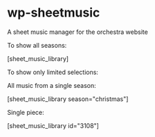 # wp-sheetmusic
A sheet music manager for the orchestra website


To show all seasons: 

[sheet_music_library]

To show only limited selections:

All music from a single season:

[sheet_music_library season="christmas"]

Single piece:

[sheet_music_library id="3108"]


